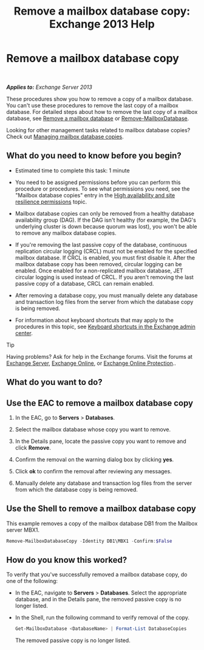 ﻿---
title: 'Remove a mailbox database copy: Exchange 2013 Help'
TOCTitle: Remove a mailbox database copy
ms:assetid: 99fecdde-b158-4dfc-9ca7-ff7c0ada7819
ms:mtpsurl: https://technet.microsoft.com/en-us/library/Dd298164(v=EXCHG.150)
ms:contentKeyID: 48385387
ms.date: 12/09/2016
mtps_version: v=EXCHG.150
---

# Remove a mailbox database copy

 

_**Applies to:** Exchange Server 2013_


These procedures show you how to remove a copy of a mailbox database. You can't use these procedures to remove the last copy of a mailbox database. For detailed steps about how to remove the last copy of a mailbox database, see [Remove a mailbox database](manage-mailbox-databases-in-exchange-2013-exchange-2013-help.md) or [Remove-MailboxDatabase](https://technet.microsoft.com/en-us/library/aa997931\(v=exchg.150\)).

Looking for other management tasks related to mailbox database copies? Check out [Managing mailbox database copies](managing-mailbox-database-copies-exchange-2013-help.md).

## What do you need to know before you begin?

  - Estimated time to complete this task: 1 minute

  - You need to be assigned permissions before you can perform this procedure or procedures. To see what permissions you need, see the "Mailbox database copies" entry in the [High availability and site resilience permissions](high-availability-and-site-resilience-permissions-exchange-2013-help.md) topic.

  - Mailbox database copies can only be removed from a healthy database availability group (DAG). If the DAG isn't healthy (for example, the DAG's underlying cluster is down because quorum was lost), you won't be able to remove any mailbox database copies.

  - If you're removing the last passive copy of the database, continuous replication circular logging (CRCL) must not be enabled for the specified mailbox database. If CRCL is enabled, you must first disable it. After the mailbox database copy has been removed, circular logging can be enabled. Once enabled for a non-replicated mailbox database, JET circular logging is used instead of CRCL. If you aren't removing the last passive copy of a database, CRCL can remain enabled.

  - After removing a database copy, you must manually delete any database and transaction log files from the server from which the database copy is being removed.

  - For information about keyboard shortcuts that may apply to the procedures in this topic, see [Keyboard shortcuts in the Exchange admin center](keyboard-shortcuts-in-the-exchange-admin-center-exchange-online-protection-help.md).


> [!TIP]
> Having problems? Ask for help in the Exchange forums. Visit the forums at <A href="https://go.microsoft.com/fwlink/p/?linkid=60612">Exchange Server</A>, <A href="https://go.microsoft.com/fwlink/p/?linkid=267542">Exchange Online</A>, or <A href="https://go.microsoft.com/fwlink/p/?linkid=285351">Exchange Online Protection</A>..



## What do you want to do?

## Use the EAC to remove a mailbox database copy

1.  In the EAC, go to **Servers** \> **Databases**.

2.  Select the mailbox database whose copy you want to remove.

3.  In the Details pane, locate the passive copy you want to remove and click **Remove**.

4.  Confirm the removal on the warning dialog box by clicking **yes**.

5.  Click **ok** to confirm the removal after reviewing any messages.

6.  Manually delete any database and transaction log files from the server from which the database copy is being removed.

## Use the Shell to remove a mailbox database copy

This example removes a copy of the mailbox database DB1 from the Mailbox server MBX1.

```powershell
Remove-MailboxDatabaseCopy -Identity DB1\MBX1 -Confirm:$False
```

## How do you know this worked?

To verify that you've successfully removed a mailbox database copy, do one of the following:

  - In the EAC, navigate to **Servers** \> **Databases**. Select the appropriate database, and in the Details pane, the removed passive copy is no longer listed.

  - In the Shell, run the following command to verify removal of the copy.
    
    ```powershell
    Get-MailboxDatabase <DatabaseName> | Format-List DatabaseCopies
    ```
    
    The removed passive copy is no longer listed.

